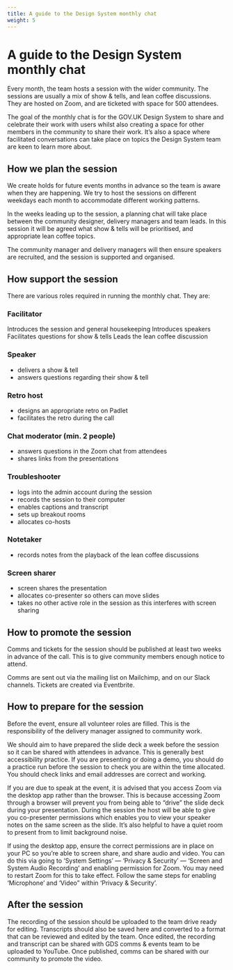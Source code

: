```yaml
---
title: A guide to the Design System monthly chat
weight: 5
---
```

# A guide to the Design System monthly chat
Every month, the team hosts a session with the wider community. The sessions are usually a mix of show & tells, and lean coffee discussions. They are hosted on Zoom, and are ticketed with space for 500 attendees.

The goal of the monthly chat is for the GOV.UK Design System to share and celebrate their work with users whilst also creating a space for other members in the community to share their work. It’s also a space where facilitated conversations can take place on topics the Design System team are keen to learn more about.

## How we plan the session
We create holds for future events months in advance so the team is aware when they are happening. We try to host the sessions on different weekdays each month to accommodate different working patterns. 

In the weeks leading up to the session, a planning chat will take place between the community designer, delivery managers and team leads. In this session it will be agreed what show & tells will be prioritised, and appropriate lean coffee topics.

The community manager and delivery managers will then ensure speakers are recruited, and the session is supported and organised.

## How support the session
There are various roles required in running the monthly chat. They are:

### Facilitator

Introduces the session and general housekeeping
Introduces speakers
Facilitates questions for show & tells
Leads the lean coffee discussion

### Speaker

- delivers a show & tell
- answers questions regarding their show & tell

### Retro host
- designs an appropriate retro on Padlet
- facilitates the retro during the call

### Chat moderator (min. 2 people)

- answers questions in the Zoom chat from attendees
- shares links from the presentations

### Troubleshooter

- logs into the admin account during the session
- records the session to their computer
- enables captions and transcript
- sets up breakout rooms
- allocates co-hosts

### Notetaker

- records notes from the playback of the lean coffee discussions

### Screen sharer

- screen shares the presentation
- allocates co-presenter so others can move slides
- takes no other active role in the session as this interferes with screen sharing

## How to promote the session
Comms and tickets for the session should be published at least two weeks in advance of the call. This is to give community members enough notice to attend.

Comms are sent out via the mailing list on Mailchimp, and on our Slack channels. Tickets are created via Eventbrite.

## How to prepare for the session
Before the event, ensure all volunteer roles are filled. This is the responsibility of the delivery manager assigned to community work.

We should aim to have prepared the slide deck a week before the session so it can be shared with attendees in advance. This is generally best accessibility practice. If you are presenting or doing a demo, you should do a practice run before the session to check you are within the time allocated. You should check links and email addresses are correct and working.

If you are due to speak at the event, it is advised that you access Zoom via the desktop app rather than the browser. This is because accessing Zoom through a browser will prevent you from being able to “drive” the slide deck during your presentation. During the session the host will be able to give you co-presenter permissions which enables you to view your speaker notes on the same screen as the slide. It’s also helpful to have a quiet room to present from to limit background noise.

If using the desktop app, ensure the correct permissions are in place on your PC so you’re able to screen share, and share audio and video. You can do this via going to ‘System Settings’ — ‘Privacy & Security’ — ‘Screen and System Audio Recording’ and enabling permission for Zoom. You may need to restart Zoom for this to take effect. Follow the same steps for enabling ‘Microphone’ and ‘Video” within ‘Privacy & Security’.

## After the session
The recording of the session should be uploaded to the team drive ready for editing. Transcripts should also be saved here and converted to a format that can be reviewed and edited by the team. Once edited, the recording and transcript can be shared with GDS comms & events team to be uploaded to YouTube. Once published, comms can be shared with our community to promote the video.
